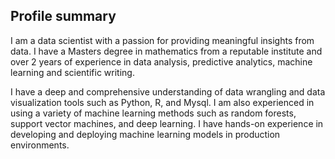 ## Profile summary

I am a data scientist with a passion for providing meaningful insights from data. I have a Masters degree in mathematics from a reputable institute and over 2 years of 
experience in data analysis, predictive analytics, machine learning and scientific writing.

I have a deep and comprehensive understanding of data wrangling and data visualization tools such as Python, R, and Mysql. 
I am also experienced in using a variety of machine learning methods such as random forests, support vector machines, and deep learning. 
I have hands-on experience in developing and deploying machine learning models in production environments.

